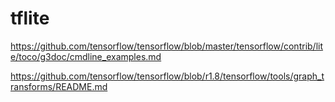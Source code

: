 # tflite
https://github.com/tensorflow/tensorflow/blob/master/tensorflow/contrib/lite/toco/g3doc/cmdline_examples.md

https://github.com/tensorflow/tensorflow/blob/r1.8/tensorflow/tools/graph_transforms/README.md
